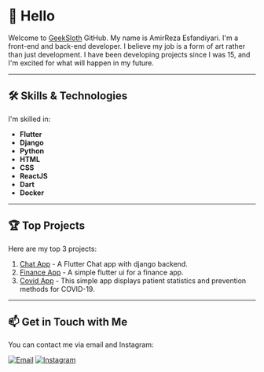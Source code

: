<div dir="ltr">

# 👋 Hello 
Welcome to [GeekSloth](http://geeksloths.github.io) GitHub. My name is AmirReza Esfandiyari. I'm a front-end and back-end developer. I believe my job is a form of art rather than just development. I have been developing projects since I was 15, and I'm excited for what will happen in my future.

---

## 🛠️ Skills & Technologies
I'm skilled in:
- **Flutter**
- **Django**
- **Python**
- **HTML**
- **CSS**
- **ReactJS**
- **Dart**
- **Docker**

---

## 🏆 Top Projects
Here are my top 3 projects:
1. [Chat App]([#](https://github.com/geeksloths/Chat-App)) - A Flutter Chat app with django backend.
2. [Finance App](https://github.com/geeksloths/Finance-App) - A simple flutter ui for a finance app.
3. [Covid App](https://github.com/geeksloths/covid-19-app) - This simple app displays patient statistics and prevention methods for COVID-19.

---

## 📫 Get in Touch with Me
You can contact me via email and Instagram:

[![Email](https://img.shields.io/badge/Email-EA4335?&style=for-the-badge&logo=Gmail&logoColor=white)](mailto:geeksloths@gmail.com)
[![Instagram](https://img.shields.io/badge/Instagram-E4405F?&style=for-the-badge&logo=Instagram&logoColor=white)](https://www.instagram.com/geeksloths)

</div>
